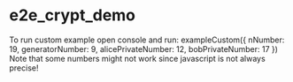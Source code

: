 # e2e_crypt_demo

To run custom example open console and run: exampleCustom({ nNumber: 19, generatorNumber: 9, alicePrivateNumber: 12, bobPrivateNumber: 17 })  
Note that some numbers might not work since javascript is not always precise!
